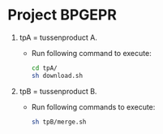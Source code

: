 # Project BPGEPR

1. tpA = tussenproduct A.

	- Run following command to execute:
		
		```bash
		cd tpA/
		sh download.sh
		```
2. tpB = tussenproduct B.

	- Run following commands to execute:
		
		```bash
		sh tpB/merge.sh
		```
